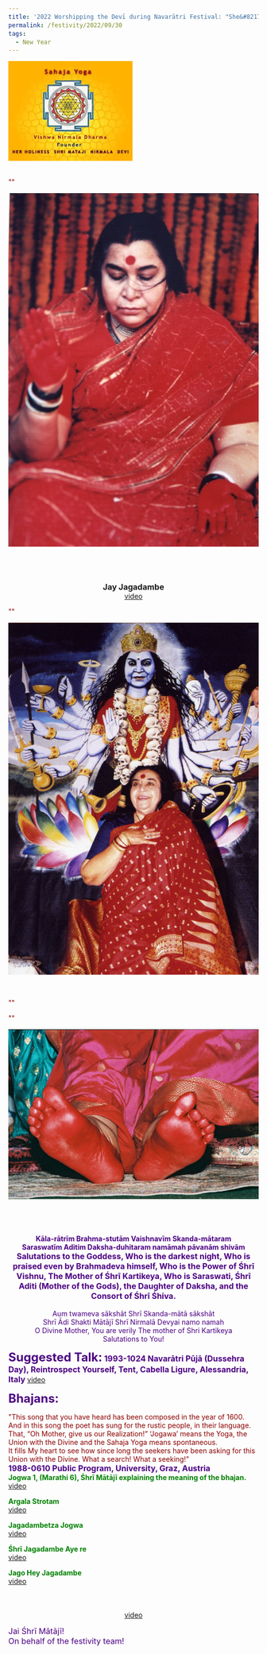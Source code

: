 ```yaml
---
title: '2022 Worshipping the Devī during Navarātri Festival: "She&#8217;s the Mother of this world, Jagadambā." '
permalink: /festivity/2022/09/30
tags:
  - New Year
---
```


<div style="text-align: left"><img src="/images/image1.png" width="250" /></div><br>

<p>
<font color="DarkRed">""</font><br>
<font size="+0"><b></b></font>
</p>

<div style="text-align: center"><img src="/images/image1035.png" /></div>

<p style=" text-align:center;">
<font color="DarkRed"><b></b></font><br>
<font size="+0"><b></b></font><br>
<b></b><br>
<font size="+0"><b>Jay Jagadambe</b></font><br>
<a href="https://seven-teams.github.io/Videos_Links.html">video</a>
</p>

<p>
<font color="DarkRed">""</font><br>
<font size="+0"><b></b></font>
</p>

<div style="text-align: center"><img src="/images/image1036.png" /></div>

<p style="text-align:center;">
<font color="DarkRed"><b></b></font><br>
<font size="+0"><b></b></font>
</p>

<p>
<font color="DarkRed">""</font><br>
<font size="+0"><b></b></font>
</p>

<p>
<font color="DarkRed">""</font><br>
<font size="+0"><b></b></font>
</p>

<div style="text-align: center"><img src="/images/image1037.png" /></div>

<p style="text-align:center;">
<font color="DarkRed"><b></b></font><br>
<font size="+0"><b></b></font><br>
<br>
<font color="indigo"><b>Kāla-rātrīm Brahma-stutām Vaishnavīm Skanda-mātaram<br>
Saraswatīm Aditim Daksha-duhitaram namāmah pāvanām shivām </b><br>
<font size="+0"><b>Salutations to the Goddess, Who is the darkest night, 
Who is praised even by Brahmadeva himself, 
Who is the Power of Śhrī Vishnu, The Mother of Śhrī Kartikeya, 
Who is Saraswati, Śhrī Aditi (Mother of the Gods), 
the Daughter of Daksha, and the Consort of Śhrī Śhiva.</b></font><br>
<br>
<font color="indigo">Aum twameva sākshāt Shrī Skanda-mātā sākshāt<br>
Shrī Ādi Shakti Mātājī Shrī Nirmalā Devyai namo namah<br>
O Divine Mother, You are verily The mother of Shri Kartikeya<br>
Salutations to You!</font>
</p>

<font size="+2"><b>Suggested Talk:</b></font> 
<font size="+0"><b>1993-1024 Navarātri Pūjā (Dussehra Day), Reintrospect Yourself, Tent, Cabella Ligure, Alessandria, Italy</b></font>
<a href="https://vimeo.com/44600555"> video</a><br>

<font size="+2"><b>Bhajans:</b></font>

<p>
<font color="DarkRed">"This song that you have heard has been composed in the year of 1600. And in this song the poet has sung for the rustic people, in their language. That, “Oh Mother, give us our Realization!” ‘Jogawa’ means the Yoga, the Union with the Divine and the Sahaja Yoga means spontaneous.<br>
It fills My heart to see how since long the seekers have been asking for this Union with the Divine. What a search! What a seeking!"</font><br>
<font size="+0"><b>1988-0610 Public Program, University, Graz, Austria</b></font><br>
<font color="green"><b>Jogwa 1, (Marathi 6), Śhrī Mātājī explaining the meaning of the bhajan.</b></font><br>
<a href="https://seven-teams.github.io/Videos_Links.html">video</a>
</p>

<p>
<font color="green"><b>Argala Strotam</b></font><br>
<a href="https://youtu.be/lVgW5k89t44">video</a>
</p>

<p>
<font color="green"><b>Jagadambetza Jogwa</b></font><br>
<a href="https://seven-teams.github.io/Videos_Links.html">video</a>
</p>
 
<p>
<font color="green"><b>Śhrī Jagadambe Aye re</b></font><br>
<a href="https://seven-teams.github.io/Videos_Links.html">video</a> 
</p>

<p>
<font color="green"><b>Jago Hey Jagadambe</b></font><br>
<a href="">video</a> 
</p>

<p style=" text-align:center;">
<font color="DarkRed"><b></b></font><br>
<font size="+0"><b></b></font><br>
<a href="https://youtu.be/vqd4mzk44Qk">video</a>
</p>

<p>
<font size="+0">Jai Śhrī Mātājī!<br>
On behalf of the festivity team!</font>
</p>